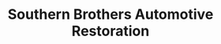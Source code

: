 ---
title: "Southern Brothers Automotive Restoration"
url: /lakewood/southern-brothers-automotive-restoration/
shop: car repair
---
